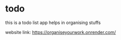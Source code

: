 # todo
this is a todo list app
helps in organising stuffs

website link: https://organiseyourwork.onrender.com/
